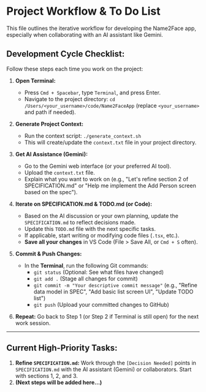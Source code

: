 # Project Workflow & To Do List

This file outlines the iterative workflow for developing the Name2Face app, especially when collaborating with an AI assistant like Gemini.

## Development Cycle Checklist:

Follow these steps each time you work on the project:

1.  **Open Terminal:**
    *   Press `Cmd + Spacebar`, type `Terminal`, and press Enter.
    *   Navigate to the project directory: `cd /Users/<your_username>/code/Name2FaceApp` (replace `<your_username>` and path if needed).

2.  **Generate Project Context:**
    *   Run the context script: `./generate_context.sh`
    *   This will create/update the `context.txt` file in your project directory.

3.  **Get AI Assistance (Gemini):**
    *   Go to the Gemini web interface (or your preferred AI tool).
    *   Upload the `context.txt` file.
    *   Explain what you want to work on (e.g., "Let's refine section 2 of SPECIFICATION.md" or "Help me implement the Add Person screen based on the spec").

4.  **Iterate on SPECIFICATION.md & TODO.md (or Code):**
    *   Based on the AI discussion or your own planning, update the `SPECIFICATION.md` to reflect decisions made.
    *   Update this `TODO.md` file with the next specific tasks.
    *   If applicable, start writing or modifying code files (`.tsx`, etc.).
    *   **Save all your changes** in VS Code (File > Save All, or `Cmd + S` often).

5.  **Commit & Push Changes:**
    *   In the **Terminal**, run the following Git commands:
        *   `git status` (Optional: See what files have changed)
        *   `git add .` (Stage all changes for commit)
        *   `git commit -m "Your descriptive commit message"` (e.g., "Refine data model in SPEC", "Add basic list screen UI", "Update TODO list")
        *   `git push` (Upload your committed changes to GitHub)

6.  **Repeat:** Go back to Step 1 (or Step 2 if Terminal is still open) for the next work session.

---

## Current High-Priority Tasks:

1.  **Refine `SPECIFICATION.md`:** Work through the `[Decision Needed]` points in `SPECIFICATION.md` with the AI assistant (Gemini) or collaborators. Start with sections 1, 2, and 3.
2.  **(Next steps will be added here...)**